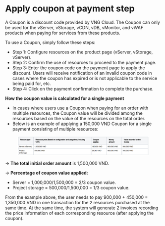 # Apply coupon at payment step

A Coupon is a discount code provided by VNG Cloud. The Coupon can only be used for the vServer, vStorage, vCDN, vDB, vMonitor, and vWAF products when paying for services from these products.&#x20;

To use a Coupon, simply follow these steps:

* Step 1: Configure resources on the product page (vServer, vStorage, vServer).&#x20;
* Step 2: Confirm the use of resources to proceed to the payment page.&#x20;
* Step 3: Enter the coupon code on the payment page to apply the discount. Users will receive notification of an invalid coupon code in cases where the coupon has expired or is not applicable to the service being paid for, etc.&#x20;
* Step 4: Click on the payment confirmation to complete the purchase.

**How the coupon value is calculated for a single payment**&#x20;

* In cases where users use a Coupon when paying for an order with multiple resources, the Coupon value will be divided among the resources based on the value of the resources on the total order.
* Below is an example of applying a 150,000 VND Coupon for a single payment consisting of multiple resources:

<figure><img src="../../../.gitbook/assets/image (1) (1) (1) (1) (1) (1) (1).png" alt=""><figcaption></figcaption></figure>

→ **The total initial order amount** is 1,500,000 VND.&#x20;

→ **Percentage of coupon value applied:**&#x20;

* Server = 1,000,000/1,500,000 = 2/3 coupon value.
* Project storage = 500,000/1,500,000 = 1/3 coupon value.

From the example above, the user needs to pay 900,000 + 450,000 = 1,350,000 VND in one transaction for the 2 resources purchased at the same time. At the same time, the system will generate 2 invoices recording the price information of each corresponding resource (after applying the coupon).
